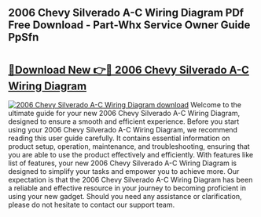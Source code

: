 ## 2006 Chevy Silverado A-C Wiring Diagram PDf Free Download - Part-Whx Service Owner Guide PpSfn

# <h2><a href="http://dfrcvlb.blite.top/?on=2006+Chevy+Silverado+A-C+Wiring+Diagram">🔗Download New 👉🔴 2006 Chevy Silverado A-C Wiring Diagram</a></h2>

[![2006 Chevy Silverado A-C Wiring Diagram download](https://i.imgur.com/lujVjoI.png)](http://dfrcvlb.blite.top/?on=2006+Chevy+Silverado+A-C+Wiring+Diagram)
Welcome to the ultimate guide for your new 2006 Chevy Silverado A-C Wiring Diagram, designed to ensure a smooth and efficient experience. Before you start using your 2006 Chevy Silverado A-C Wiring Diagram, we recommend reading this user guide carefully. It contains essential information on product setup, operation, maintenance, and troubleshooting, ensuring that you are able to use the product effectively and efficiently. With features like list of features, your new 2006 Chevy Silverado A-C Wiring Diagram is designed to simplify your tasks and empower you to achieve more. Our expectation is that the 2006 Chevy Silverado A-C Wiring Diagram has been a reliable and effective resource in your journey to becoming proficient in using your new gadget. Should you need any assistance or clarification, please do not hesitate to contact our support team.
